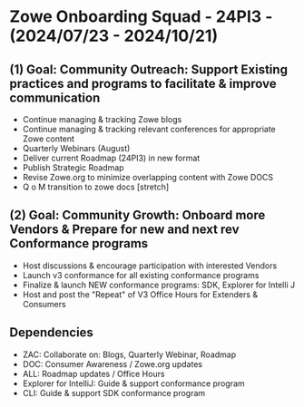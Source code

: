 # Zowe Onboarding Squad - 24PI3 - (2024/07/23 - 2024/10/21)

## (1) Goal:  Community Outreach:  Support Existing practices and programs to facilitate & improve communication
- Continue managing & tracking Zowe blogs
- Continue managing & tracking relevant conferences for appropriate Zowe content
- Quarterly Webinars (August)
- Deliver current Roadmap (24PI3) in new format
- Publish Strategic Roadmap
- Revise Zowe.org to minimize overlapping content with Zowe DOCS
- Q o M transition to zowe docs [stretch]

## (2) Goal:  Community Growth: Onboard more Vendors & Prepare for new and next rev Conformance programs  
- Host discussions & encourage participation with interested Vendors
- Launch v3 conformance for all existing conformance programs
- Finalize & launch NEW conformance programs:  SDK, Explorer for Intelli J
- Host and post the "Repeat" of V3 Office Hours for Extenders & Consumers
  

## Dependencies
- ZAC:  Collaborate on: Blogs, Quarterly Webinar, Roadmap 
- DOC:  Consumer Awareness / Zowe.org updates
- ALL:  Roadmap updates / Office Hours   
- Explorer for IntelliJ:  Guide & support conformance program
- CLI:  Guide & support SDK conformance program

